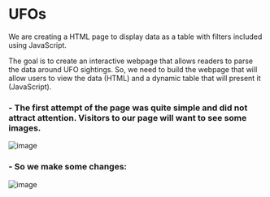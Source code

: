 # UFOs
We are creating a HTML page to display data as a table with filters included using JavaScript.

The goal is to create an interactive webpage that allows readers to parse the data around UFO sightings. So, we need to build the webpage that will allow users to view the data (HTML) and a dynamic table that will present it (JavaScript).

### - The first attempt of the page was quite simple and did not attract attention. Visitors to our page will want to see some images.

![image](https://user-images.githubusercontent.com/43974872/201465736-01bdec8f-f2bd-49db-b92f-aa310cdc8929.png)

### - So we make some changes:

![image](https://user-images.githubusercontent.com/43974872/201467032-be731705-e5d8-49c9-ab05-2b865011e034.png)

